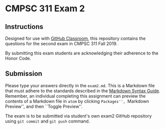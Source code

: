 # CMPSC 311 Exam 2

## Instructions

Designed for use with [GitHub Classroom](https://classroom.github.com/), this repository
contains the questions for the second exam in CMPSC 311 Fall 2019.

By submitting this exam students are acknowledging their adherence to the Honor Code.

## Submission

Please type your answers directly in the `exam2.md`. This is a Markdown file that must 
adhere to the standards described in the
[Markdown Syntax Guide](https://guides.github.com/features/mastering-markdown/).
Remember, an individual completing this assignment can preview the contents of a
Markdown file in `atom` by clicking ``Packages'', ``Markdown Preview'', and then
``Toggle Preview''.

The exam is to be submitted via student's own exam2 GitHub repository using 
`git commit` and `git push` command. 